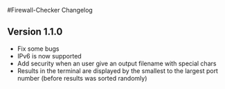 #Firewall-Checker Changelog

## Version 1.1.0
- Fix some bugs
- IPv6 is now supported
- Add security when an user give an output filename with special chars
- Results in the terminal are displayed by the smallest to the largest port number (before results was sorted randomly)

